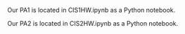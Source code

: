 Our PA1 is located in CIS1HW.ipynb as a Python notebook. 

Our PA2 is located in CIS2HW.ipynb as a Python notebook. 

